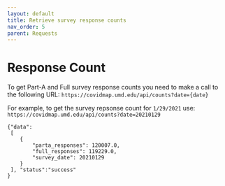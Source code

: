 ```yaml
---
layout: default
title: Retrieve survey response counts
nav_order: 5
parent: Requests
---
```


# Response Count
To get Part-A and Full survey response counts you need to make a call to the following URL:
`https://covidmap.umd.edu/api/counts?date={date}`

For example, to get the survey repsonse count for `1/29/2021` use:
`https://covidmap.umd.edu/api/counts?date=20210129`

```
{"data":
 [
    {
        "parta_responses": 120007.0,
        "full_responses": 119229.0,
		"survey_date": 20210129
    }
 ], "status":"success"
}
```


